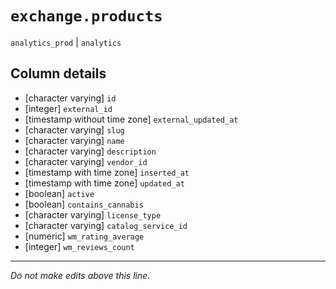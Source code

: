 # `exchange.products`
`analytics_prod` | `analytics`

## Column details
* [character varying] `id`
* [integer]   `external_id`
* [timestamp without time zone] `external_updated_at`
* [character varying] `slug`
* [character varying] `name`
* [character varying] `description`
* [character varying] `vendor_id`
* [timestamp with time zone] `inserted_at`
* [timestamp with time zone] `updated_at`
* [boolean]   `active`
* [boolean]   `contains_cannabis`
* [character varying] `license_type`
* [character varying] `catalog_service_id`
* [numeric]   `wm_rating_average`
* [integer]   `wm_reviews_count`

-------------------------------------------------------------------------------
*Do not make edits above this line.*
